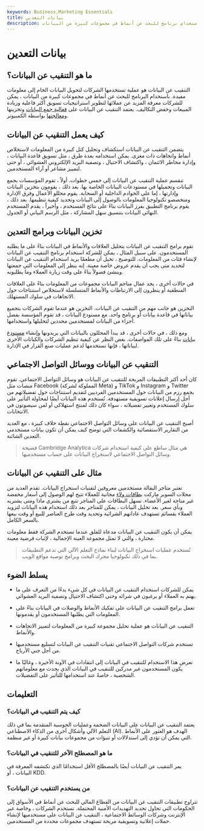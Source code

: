 ```yaml
---
keywords: Business,Marketing Essentials
title: بيانات التعدين
description: التنقيب عن البيانات هو عملية تستخدمها الشركات لتحويل البيانات الأولية إلى معلومات مفيدة باستخدام برنامج للبحث عن أنماط في مجموعات كبيرة من البيانات.
---
```


# بيانات التعدين
## ما هو التنقيب عن البيانات؟

التنقيب عن البيانات هو عملية تستخدمها الشركات لتحويل البيانات الخام إلى معلومات مفيدة. باستخدام البرنامج للبحث عن أنماط في مجموعات كبيرة من البيانات ، يمكن للشركات معرفة المزيد عن عملائها لتطوير استراتيجيات تسويق أكثر فاعلية وزيادة المبيعات وخفض التكاليف. يعتمد التنقيب عن البيانات على [فعالية جمع البيانات](/big-data) وتخزينها [ومعالجتها](/warehousing) بواسطة الكمبيوتر.

## كيف يعمل التنقيب عن البيانات

يتضمن التنقيب عن البيانات استكشاف وتحليل كتل كبيرة من المعلومات لاستخلاص أنماط واتجاهات ذات مغزى. يمكن استخدامه بعدة طرق ، مثل تسويق قاعدة البيانات ، وإدارة مخاطر الائتمان ، واكتشاف الاحتيال ، وتصفية البريد الإلكتروني العشوائي ، أو حتى لتمييز مشاعر أو آراء المستخدمين.

تنقسم عملية التنقيب عن البيانات إلى خمس خطوات. أولاً ، تقوم المؤسسات بجمع البيانات وتحميلها في مستودعات البيانات الخاصة بها. بعد ذلك ، يقومون بتخزين البيانات وإدارتها ، إما على الخوادم الداخلية أو السحابة. يقوم محللو الأعمال وفرق الإدارة ومتخصصو تكنولوجيا المعلومات بالوصول إلى البيانات وتحديد كيفية تنظيمها. بعد ذلك ، يقوم برنامج التطبيق بفرز البيانات بناءً على نتائج المستخدم ، وأخيراً ، يقدم المستخدم النهائي البيانات بتنسيق سهل المشاركة ، مثل الرسم البياني أو الجدول.

## تخزين البيانات وبرامج التعدين

تقوم برامج التنقيب عن البيانات بتحليل العلاقات والأنماط في البيانات بناءً على ما يطلبه المستخدمون. على سبيل المثال ، يمكن للشركة استخدام برنامج التنقيب عن البيانات لإنشاء فئات من المعلومات. للتوضيح ، تخيل أن مطعمًا يريد استخدام التنقيب عن البيانات لتحديد متى يجب أن يقدم عروض خاصة معينة. إنه ينظر إلى المعلومات التي جمعتها وينشئ فصولاً بناءً على وقت زيارة العملاء وما يطلبونه.

في حالات أخرى ، يجد عمال مناجم البيانات مجموعات من المعلومات بناءً على العلاقات المنطقية أو ينظرون إلى الارتباطات والأنماط المتسلسلة لاستخلاص استنتاجات حول الاتجاهات في سلوك المستهلك.

التخزين هو جانب مهم من التنقيب عن البيانات. التخزين هو عندما تقوم الشركات بتجميع بياناتها في قاعدة بيانات أو برنامج واحد. مع مستودع البيانات ، قد تقوم المؤسسة بفصل أجزاء من البيانات لمستخدمين محددين لتحليلها واستخدامها.

ومع ذلك ، في حالات أخرى ، قد يبدأ المحللون بالبيانات التي يريدونها وإنشاء [مستودع بيانات](/data-warehousing) بناءً على تلك المواصفات. بغض النظر عن كيفية تنظيم الشركات والكيانات الأخرى لبياناتها ، فإنها تستخدمها لدعم عمليات صنع القرار في الإدارة.

## التنقيب عن البيانات ووسائل التواصل الاجتماعي

كان أحد أكثر التطبيقات المربحة للتنقيب عن البيانات هو وسائل التواصل الاجتماعي. تقوم منصات مثل Facebook (المملوكة لشركة Meta) و TikTok و Instagram و Twitter بجمع رزم من البيانات حول المستخدمين الفرديين لتقديم استنتاجات حول تفضيلاتهم من أجل إرسال إعلانات تسويقية مستهدفة. تُستخدم هذه البيانات أيضًا لمحاولة التأثير على سلوك المستخدم وتغيير تفضيلاته ، سواء كان ذلك لمنتج استهلاكي أو لمن سيصوتون في الانتخابات.

أصبح التنقيب عن البيانات على وسائل التواصل الاجتماعي نقطة خلاف كبيرة ، مع العديد من التقارير الاستقصائية والكشفات التي توضح كيف يمكن أن تكون بيانات مستخدمي التعدين الشائنة.

> فضيحة Cambridge Analytica هي مثال ساطع على كيفية استخدام شركات وسائل التواصل الاجتماعي لاستخراج البيانات على حساب مستخدميها.

>

## مثال على التنقيب عن البيانات

تعتبر متاجر البقالة مستخدمين معروفين لتقنيات استخراج البيانات. تقدم العديد من محلات السوبر ماركت [بطاقات ولاء](/loyalty-program) مجانية للعملاء تتيح لهم الوصول إلى أسعار مخفضة غير متاحة لغير الأعضاء. تسهل البطاقات على المتاجر تتبع من يشتري ماذا ومتى يشتريه وبأي سعر. بعد تحليل البيانات ، يمكن للمتاجر بعد ذلك استخدام هذه البيانات لتزويد العملاء بقسائم تستهدف عاداتهم الشرائية وتحديد وقت طرح العناصر للبيع أو وقت بيعها بالسعر الكامل.

يمكن أن يكون التنقيب عن البيانات مدعاة للقلق عندما تستخدم الشركة فقط معلومات مختارة ، والتي لا تمثل مجموعة العينة الإجمالية ، لإثبات فرضية معينة.

> تُستخدم عمليات استخراج البيانات لبناء نماذج التعلم الآلي التي تدعم التطبيقات بما في ذلك تكنولوجيا محرك البحث وبرامج توصية مواقع الويب.

>

## يسلط الضوء

- يمكن للشركات استخدام التنقيب عن البيانات في كل شيء بدءًا من التعرف على ما يهتم به العملاء أو يرغبون في شرائه وحتى اكتشاف الاحتيال وتصفية البريد العشوائي.

- تعمل برامج التنقيب عن البيانات على تفكيك الأنماط والوصلات في البيانات بناءً على المعلومات التي يطلبها المستخدمون أو يقدمونها.

- التنقيب عن البيانات هو عملية تحليل مجموعة كبيرة من المعلومات لتمييز الاتجاهات والأنماط.

- تستخدم شركات التواصل الاجتماعي تقنيات التنقيب عن البيانات لتسليع مستخدميها من أجل جني الأرباح.

- تعرض هذا الاستخدام للتنقيب في البيانات إلى انتقادات في الآونة الأخيرة ، وغالبًا ما يكون المستخدمون غير مدركين للتنقيب في البيانات الذي يحدث مع معلوماتهم الشخصية ، خاصةً عند استخدامها للتأثير على التفضيلات.

## التعليمات

### كيف يتم التنقيب في البيانات؟

يعتمد التنقيب عن البيانات على البيانات الضخمة وعمليات الحوسبة المتقدمة بما في ذلك التعلم الآلي وأشكال أخرى من الذكاء الاصطناعي (AI). الهدف هو العثور على الأنماط التي يمكن أن تؤدي إلى استدلالات أو تنبؤات من مجموعات بيانات كبيرة أو غير منظمة.

### ما هو المصطلح الآخر للتنقيب في البيانات؟

يمر التنقيب عن البيانات أيضًا بالمصطلح الأقل استخدامًا الذي تكتشفه المعرفة في البيانات ، أو KDD.

### من يستخدم التنقيب عن البيانات؟

تتراوح تطبيقات التنقيب عن البيانات من القطاع المالي للبحث عن أنماط في الأسواق إلى الحكومات التي تحاول تحديد التهديدات الأمنية المحتملة. تستخدم الشركات ، وخاصة عبر الإنترنت وشركات الوسائط الاجتماعية ، التنقيب عن البيانات على مستخدميها لإنشاء حملات إعلانية وتسويقية مربحة تستهدف مجموعات محددة من المستخدمين.

